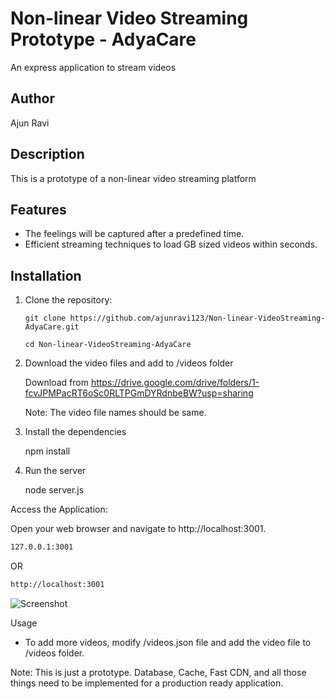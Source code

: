 
# Non-linear Video Streaming Prototype - AdyaCare

An express application to stream videos

## Author

Ajun Ravi

## Description

This is a prototype of a non-linear video streaming platform

## Features

- The feelings will be captured after a predefined time.
- Efficient streaming techniques to load GB sized videos within seconds.

## Installation

1. Clone the repository:

   ```shell
   git clone https://github.com/ajunravi123/Non-linear-VideoStreaming-AdyaCare.git

   cd Non-linear-VideoStreaming-AdyaCare

2. Download the video files and add to /videos folder

    Download from https://drive.google.com/drive/folders/1-fcvJPMPacRT6oSc0RLTPGmDYRdnbeBW?usp=sharing

    Note: The video file names should be same.

3. Install the dependencies

    npm install

4. Run the server

    node server.js


Access the Application:

Open your web browser and navigate to http://localhost:3001.


```sh
127.0.0.1:3001
```

OR

```sh
http://localhost:3001
```


![Screenshot](https://lh3.googleusercontent.com/u/1/drive-viewer/AFGJ81q4_63dPWwLRtDUAcgj6cpCCtmBcFARuEReQan239tdukTDqOYr9Jwpy7KQrxt8SSBzxAvpykjUTHdPD_yyz_YUXJskUQ=w1920-h932)



Usage
- To add more videos, modify /videos.json file and add the video file to /videos folder.


Note: This is just a prototype. Database, Cache, Fast CDN, and all those things need to be implemented for a production ready application.

